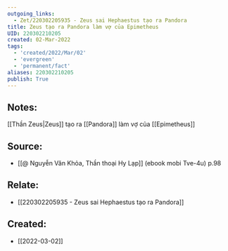 ```yaml
---
outgoing_links:
  - Zet/220302205935 - Zeus sai Hephaestus tạo ra Pandora
title: Zeus tạo ra Pandora làm vợ của Epimetheus
UID: 220302210205
created: 02-Mar-2022
tags:
  - 'created/2022/Mar/02'
  - 'evergreen'
  - 'permanent/fact'
aliases: 220302210205
publish: True
---
```

## Notes:
[[Thần Zeus|Zeus]] tạo ra [[Pandora]] làm vợ của [[Epimetheus]]

## Source:
- [[@ Nguyễn Văn Khỏa, Thần thoại Hy Lạp]] (ebook mobi Tve-4u) p.98

## Relate:
- [[220302205935 - Zeus sai Hephaestus tạo ra Pandora]]

## Created:
- [[2022-03-02]]

